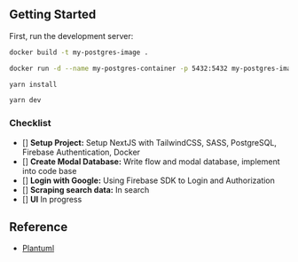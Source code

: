 ## Getting Started

First, run the development server:

```bash
docker build -t my-postgres-image .

docker run -d --name my-postgres-container -p 5432:5432 my-postgres-image

yarn install

yarn dev
```


### Checklist

-   [] **Setup Project:** Setup NextJS with TailwindCSS, SASS, PostgreSQL, Firebase Authentication, Docker
-   [] **Create Modal Database:** Write flow and modal database, implement into code base
-   [] **Login with Google:** Using Firebase SDK to Login and Authorization
-   [] **Scraping search data:** In search
-   [] **UI** In progress


## Reference 
- [Plantuml](https://plantuml.com/object-diagram)